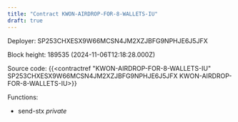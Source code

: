```yaml
---
title: "Contract KWON-AIRDROP-FOR-8-WALLETS-IU"
draft: true
---
```

Deployer: SP253CHXESX9W66MCSN4JM2XZJBFG9NPHJE6J5JFX


 



Block height: 189535 (2024-11-06T12:18:28.000Z)

Source code: {{<contractref "KWON-AIRDROP-FOR-8-WALLETS-IU" SP253CHXESX9W66MCSN4JM2XZJBFG9NPHJE6J5JFX KWON-AIRDROP-FOR-8-WALLETS-IU>}}

Functions:

* send-stx _private_
